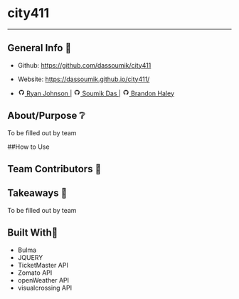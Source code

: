 # city411 
---
## General Info 📖
* Github: https://github.com/dassoumik/city411
* Website: https://dassoumik.github.io/city411/

* <img src="./images/md/github.png" alt="github logo" width="15"/>[ Ryan Johnson ](https://github.com/wryanj)| <img src="./images/md/github.png" alt="github logo" width="15"/>[ Soumik Das ](https://github.com/Kyle7286)| <img src="./images/md/github.png" alt="github logo" width="15"/>[ Brandon Haley ](https://github.com/Kyle7286)

## About/Purpose ❔
To be filled out by team

##How to Use

## Team Contributors 💎


    
## Takeaways 🥡
To be filled out by team

## Built With📡
* Bulma
* JQUERY
* TicketMaster API
* Zomato API
* openWeather API
* visualcrossing API






